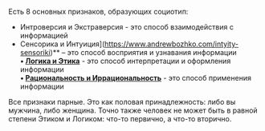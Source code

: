 Есть 8 основных признаков, образующих социотип:  
- Интроверсия и Экстраверсия - это способ взаимодействия с информацией  
- Сенсорика и Интуиция](https://www.andrewbozhko.com/intyity-sensoriki)** – это способ восприятия и узнавания информации  
**• [Логика и Этика](https://www.andrewbozhko.com/etiki-logiki)** - это способ интерпретации и оформления информации  
**• [Рациональность и Иррациональность](https://www.andrewbozhko.com/racional-irracional)** - это способ применения информации

Все признаки парные. Это как половая принадлежность: либо вы мужчина, либо женщина. Точно также человек не может быть в равной степени Этиком и Логиком: что-то первично, а что-то вторично.